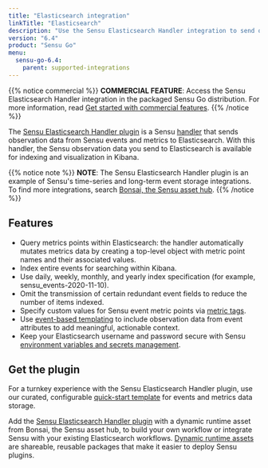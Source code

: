```yaml
---
title: "Elasticsearch integration"
linkTitle: "Elasticsearch"
description: "Use the Sensu Elasticsearch Handler integration to send observation data from Sensu events to Elasticsearch for indexing and visualization in Kibana."
version: "6.4"
product: "Sensu Go"
menu: 
  sensu-go-6.4:
    parent: supported-integrations
---
```


{{% notice commercial %}}
**COMMERCIAL FEATURE**: Access the Sensu Elasticsearch Handler integration in the packaged Sensu Go distribution.
For more information, read [Get started with commercial features](../../../commercial/).
{{% /notice %}}

The [Sensu Elasticsearch Handler plugin][4] is a Sensu [handler][1] that sends observation data from Sensu events and metrics to Elasticsearch.
With this handler, the Sensu observation data you send to Elasticsearch is available for indexing and visualization in Kibana.

{{% notice note %}}
**NOTE**: The Sensu Elasticsearch Handler plugin is an example of Sensu's time-series and long-term event storage integrations.
To find more integrations, search [Bonsai, the Sensu asset hub](https://bonsai.sensu.io/).
{{% /notice %}}

## Features

- Query metrics points within Elasticsearch: the handler automatically mutates metrics data by creating a top-level object with metric point names and their associated values.
- Index entire events for searching within Kibana.
- Use daily, weekly, monthly, and yearly index specification (for example, sensu_events-2020-11-10).
- Omit the transmission of certain redundant event fields to reduce the number of items indexed.
- Specify custom values for Sensu event metric points via [metric tags][8].
- Use [event-based templating][2] to include observation data from event attributes to add meaningful, actionable context.
- Keep your Elasticsearch username and password secure with Sensu [environment variables and secrets management][7].

## Get the plugin

For a turnkey experience with the Sensu Elasticsearch Handler plugin, use our curated, configurable [quick-start template][3] for events and metrics data storage.

Add the [Sensu Elasticsearch Handler plugin][4] with a dynamic runtime asset from Bonsai, the Sensu asset hub, to build your own workflow or integrate Sensu with your existing Elasticsearch workflows.
[Dynamic runtime assets][5] are shareable, reusable packages that make it easier to deploy Sensu plugins.


[1]: ../../../observability-pipeline/observe-process/handlers/
[2]: ../../../observability-pipeline/observe-process/handler-templates/
[3]: https://github.com/sensu/catalog/blob/main/pipelines/event-storage/elasticsearch.yaml
[4]: https://bonsai.sensu.io/assets/sensu/sensu-elasticsearch-handler
[5]: ../../assets/
[7]: ../../../operations/manage-secrets/
[8]: ../../../observability-pipeline/observe-schedule/checks/#output-metric-tags
